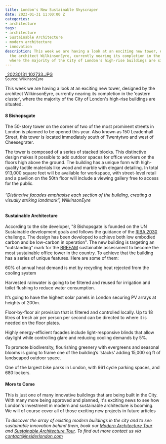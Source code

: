```yaml
---
title: London's New Sustainable Skyscraper
date: 2023-01-31 11:00:00 Z
categories:
- architecture
tags:
- architecture
- Sustainable Architecture
- modern architecture
- innovation
description: This week we are having a look at an exciting new tower, designed by
  the architect WilkinsonEyre, currently nearing its completion in the ‘eastern cluster’,
  where the majority of the City of London's high-rise buildings are situated.
---
```


[_20230131_102733.JPG](/uploads/_20230131_102733.JPG)
<br>
<small>Source: WilkinsonEyre</small>



This week we are having a look at an exciting new tower, designed by the architect WilkinsonEyre, currently nearing its completion in the ‘eastern cluster’, where the majority of the City of London's high-rise buildings are situated.


#### 8 Bishopsgate

The 50-story tower on the corner of two of the most prominent streets in London is planned to be opened this year. Also known as 150 Leadenhall Street, this tower is located immediately south of Twentytwo and west of Cheesegrater. 

The tower is composed of a series of stacked blocks. This distinctive design makes it possible to add outdoor spaces for office workers on the floors high above the ground. The building has a unique form with high-quality tactile materials like wood and marble with elegant detailing. In total 913,000 square feet will be available for workspace, with street-level retail and a pavilion on the 50th floor will include a viewing gallery free to access for the public.

###### “Distinctive facades emphasise each section of the building, creating a visually striking landmark”, WilkinsonEyre

#### Sustainable Architecture

According to the site developer, "8 Bishopsgate is founded on the UN Sustainable development goals and follows the guidance of the [RIBA 2030](https://www.architecture.com/about/policy/climate-action/2030-climate-challenge) challenge. The design has been developed to achieve both low embodied carbon and be low-carbon in operation". The new building is targeting an “outstanding” mark for the [BREEAM](https://bregroup.com/products/breeam/) sustainable assessment to become the most sustainable office tower in the country. To achieve that the building has a series of unique features. Here are some of them:

60% of annual heat demand is met by recycling heat rejected from the cooling system

Harvested rainwater is going to be filtered and reused for irrigation and toilet flushing to reduce water consumption.

It’s going to have the highest solar panels in London securing PV arrays at heights of 200m.

Floor-by-floor air provision that is filtered and controlled locally. Up to 18 litres of fresh air per person per second can be directed to where it is needed on the floor plates.

Highly energy-efficient facades include light-responsive blinds that allow daylight while controlling glare and reducing cooling demands by 5%.

To promote biodiversity, flourishing greenery with evergreens and seasonal blooms is going to frame one of the building’s ‘stacks’ adding 15,000 sq ft of landscaped outdoor space.

One of the largest bike parks in London, with 961 cycle parking spaces, and 680 lockers.
 
#### More to Come

This is just one of many innovative buildings that are being built in the City. With many more being approved and planned, it's exciting news to see how London's investment in modern and sustainable architecture is booming. We will of course cover all of those exciting new projects in future articles 

*To discover the array of existing modern buildings in the city and to see sustainable innovation behind them, book our [Modern Architecture Tour](https://www.insiderlondon.com/london/educational-tours/modern-architecture-tour/#modern-architecture) and [Sustainable Architecture Tour](https://www.insiderlondon.com/london/educational-tours/sustainable-london-architecture-tour/). To find out more contact us via <a href="mailto:contact@insiderlondon.com">contact@insiderlondon.com</a>*
